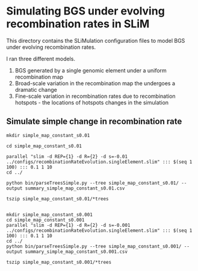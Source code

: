 # Simulating BGS under evolving recombination rates in SLiM


This directory contains the SLiMulation configuration files to model BGS under evolving recombination rates.

I ran three different models.

1. BGS generated by a single genomic element under a uniform recombination map
2. Broad-scale variation in the recombination map the undergoes a dramatic change
3. Fine-scale variation in recombination rates due to recombination hotspots - the locations of hotspots changes in the simulation


## Simulate simple change in recombination rate

```
mkdir simple_map_constant_s0.01

cd simple_map_constant_s0.01

parallel "slim -d REP={1} -d R={2} -d s=-0.01 ../configs/recombinationRateEvolution.singleElement.slim" ::: $(seq 1 100) ::: 0.1 1 10
cd ../

python bin/parseTreesSimple.py --tree simple_map_constant_s0.01/ --output summary_simple_map_constant_s0.01.csv

tszip simple_map_constant_s0.01/*trees


mkdir simple_map_constant_s0.001
cd simple_map_constant_s0.001
parallel "slim -d REP={1} -d R={2} -d s=-0.001 ../configs/recombinationRateEvolution.singleElement.slim" ::: $(seq 1 100) ::: 0.1 1 10
cd ../
python bin/parseTreesSimple.py --tree simple_map_constant_s0.001/ --output summary_simple_map_constant_s0.001.csv

tszip simple_map_constant_s0.001/*trees


```
